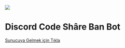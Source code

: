 <img src="https://cdn.discordapp.com/attachments/634056820394295306/655892630651273247/20191130_004133.gif">

<h1>Discord Code Shâre Ban Bot</h1>

<a href="https://discord.gg/jFRUhva">
  Sunucuya Gelmek için Tıkla </a>
  

